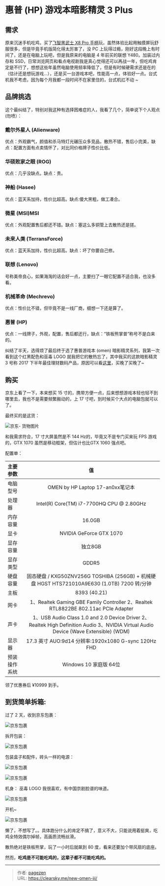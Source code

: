 # 惠普 (HP) 游戏本暗影精灵 3 Plus


## 需求

原来沉迷手机吃鸡，买了[飞智黑武士 X8 Pro 手柄](https://clearsky.me/flydigi-x8-pro/ )玩，虽然体验比起用触摸屏玩舒服很多，但是毕竟手机版简化得太厉害了，没 PC 上玩得过瘾，刚好这段晚上有时间了，还是在电脑上玩吧，但是我原来的电脑是 4 年前买的联想 Y480。加装过内存和 SSD，日常浏览网页和看点电视剧我是真心觉得还可以再战一年，但吃鸡肯定是不行了，想想这些年虽然电脑使用频率降低了，但是有时候硬需求还是在的（估计还是想玩游戏...），还是买一台游戏本吧，性能高一点，体验好一点。台式机我不考虑，因为每个月我都一段时间不在家里住的，台式机扛不动 ~

## 品牌挑选

这个最纠结了，特别对我这种有选择困难症的人，我看了几个，简单说下个人观点 (勿喷）：

### 戴尔外星人 (Alienware)

优点：外观霸气，颜值和杀马特灯光碾压众多竞品，散热不错，售后小完美，缺点：配置方面有点卖情怀了，对比同价格牌子性价比低。

### 华硕败家之眼 (ROG)

优点：几乎没缺点。缺点：贵。

### 神船 (Hasee)

优点：蓝天系加持，性价比超高。缺点:傻大黑粗，做工凑合。

### 微星 (MSI)MSI

优点：外观配置售后都还不错。缺点：塞这么多铜管上去散热还是搓。

### 未来人类 (TerransForce)

优点：蓝天系加持，性价比超高。缺点：坏了你要自己修。

### 联想 (Lenovo)

号称美帝良心，如果海淘的话会好一点，主要扫了一眼它配置不适合我，也没多看。

### 机械革命 (Mechrevo)

优点：性价比不错，但毕竟不是一线厂商，细想一下还是算了。

### 惠普 (HP)

优点：一线牌子，外观，配置，售后都还行，缺点：“铁板熊掌普”称号不是白来的。

纠结了半天，选得烦了最后终于选了惠普游戏本 (omen) 暗影精灵系列，我第一次看到这个红黑配色和巫毒 LOGO 就我把它的散热忘了，其中我买的这款暗影精灵 3 号称 2017 下半年最佳理财数码产品，原因可以看[这里](https://www.zhihu.com/question/63693782)，买晚了买晚了~


## 购买

京东上看了一下，本来想买 15 寸的，携带方便一点，后来想想游戏本轻也轻不到哪里去，我也不是需要频繁搬动的，上 17 寸吧，到时候买个大点的电脑包就可以了。

最终买的是这货：

![京东- 货物图片](jd-omen3.jpg "京东- 货物图片")
 
和我需求符合，17 寸大屏虽然是不 144 Hz的，毕竟又不是专门买来玩 FPS 游戏的，GTX 1070 虽然是移动框架，但估计也比GTX 1060 强点吧。

配置单：

| 主要参数 |    值     |
| :--- | :------: |
| 电脑型号 |  OMEN by HP Laptop 17-an0xx笔记本 |
| 处理器	 |    Intel(R) Core(TM) i7-7700HQ CPU @ 2.80GHz   |
| 内存容量 |   16.0GB   |
| 显卡| NVIDIA GeForce GTX 1070 |
| 显存容量 |  独立8GB  |
| 显存类型 |  GDDR5  |
| 硬盘容量 |   固态硬盘 / KXG50ZNV256G TOSHIBA (256GB) + 机械硬盘 HGST HTS721010A9E630 (1.0TB) 7200 转/分钟   |
| 主板 |  8393 (40.21)  |
| 网卡 |   1、Realtek Gaming GBE Family Controller 2、Realtek RTL8822BE 802.11ac PCIe Adapter   |
| 声卡 |  1、USB Audio Class 1.0 and 2.0 Device Driver 2、Realtek High Definition Audio 3、NVIDIA Virtual Audio Device (Wave Extensible) (WDM)  |
| 显示器|  17.3 英寸 AUO:9d14  分辨率:1920x1080  G-sync 120Hz FHD |
| 预装操作系统 |  Windows 10 家庭版  64位   |

领了优惠券后 ¥10999 到手。

## 到货简单拆箱:

过了 2 天，收到京东包裹：

![京东包裹](omen3_0.jpg "京东包裹")

拆开包装：

![京东包裹](omen3_1.jpg "京东包裹")

包装盒子和配件，砖头一样的电源：

![京东包裹](omen3_2.jpg "京东包裹")

![京东包裹](omen3_3.jpg "京东包裹")

机身： 巫毒 LOGO 我很喜欢，有中国京剧脸谱的味道。

![京东包裹](omen3_4.jpg "京东包裹")

开机~

![京东包裹](omen3_5.jpg "京东包裹]")

懒了，不想写了。。具体跑分什么的肯定不搞了，意义不大，只能说用着挺爽，吃鸡全特效偶尔掉帧，高画质流畅丝滑。

散热绝对是铁板熊掌，玩了一小时后就飙到 80 度，看来还要加个带风扇的底座。

然而，**吃鸡是不可能吃鸡的，这辈子都不可能吃鸡的。**


---

> 作者: [pagezen](http://clearsky.me/)  
> URL: https://clearsky.me/new-omen-iii/  

